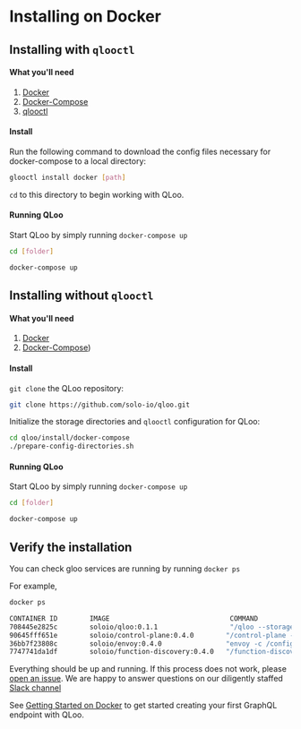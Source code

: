 # Installing on Docker

## Installing with `qlooctl`

#### What you'll need

 1. [Docker](https://www.docker.com/)
 1. [Docker-Compose](https://docs.docker.com/compose/)
 2. [qlooctl](https://github.com/solo-io/qloo/releases)

#### Install

 Run the following command to download the config files necessary for docker-compose to a local directory:

```bash
glooctl install docker [path]
```


`cd` to this directory to begin working with QLoo.


#### Running QLoo

Start QLoo by simply running `docker-compose up`

```bash
cd [folder]

docker-compose up
```
## Installing without `qlooctl`

#### What you'll need

 1. [Docker](https://www.docker.com/)
 1. [Docker-Compose](https://docs.docker.com/compose/))

#### Install

 `git clone` the QLoo repository:
 
```bash
git clone https://github.com/solo-io/qloo.git
``` 
 
 Initialize the storage directories and `qlooctl` configuration for QLoo:
 
```bash
cd qloo/install/docker-compose
./prepare-config-directories.sh
```

#### Running QLoo

Start QLoo by simply running `docker-compose up`

```bash
cd [folder]

docker-compose up
```

## Verify the installation

You can check gloo services are running by running `docker ps`

For example,

```bash
docker ps

CONTAINER ID        IMAGE                              COMMAND                  CREATED             STATUS              PORTS                                              NAMES
708445e2825c        soloio/qloo:0.1.1                  "/qloo --storage.typ…"   7 seconds ago       Up 4 seconds        0.0.0.0:9090->9090/tcp                             docker-compose_qloo_1
90645fff651e        soloio/control-plane:0.4.0        "/control-plane --st…"   31 hours ago        Up 5 seconds        0.0.0.0:8081->8081/tcp                             docker-compose_control-plane_1
36bb7f23808c        soloio/envoy:0.4.0                "envoy -c /config/en…"   31 hours ago        Up 6 seconds        0.0.0.0:8080->8080/tcp, 0.0.0.0:19000->19000/tcp   docker-compose_proxy_1
7747741da1df        soloio/function-discovery:0.4.0   "/function-discovery…"   31 hours ago        Up 6 seconds                                                           docker-compose_function-discovery_1```
```

Everything should be up and running. If this process does not work, please [open an issue](https://github.com/solo-io/gloo/issues/new). We are happy to answer questions on our diligently staffed [Slack channel](https://slack.solo.io)

See [Getting Started on Docker](../getting_started/docker/1.md) to get started creating your first GraphQL endpoint with QLoo.
